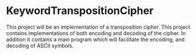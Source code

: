 # KeywordTranspositionCipher
This project will be an implementation of a transposition cipher. This project
contains implementations of both encoding and decoding of the cipher. In
addition it contains a main program which will facilitate the encoding, and
decoding of ASCII symbols.  
